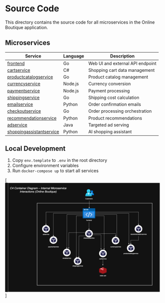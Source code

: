 # Source Code

This directory contains the source code for all microservices in the Online Boutique application.

## Microservices

| Service | Language | Description |
|---------|----------|-------------|
| [frontend](./frontend) | Go | Web UI and external API endpoint |
| [cartservice](./cartservice) | C# | Shopping cart data management |
| [productcatalogservice](./productcatalogservice) | Go | Product catalog management |
| [currencyservice](./currencyservice) | Node.js | Currency conversion |
| [paymentservice](./paymentservice) | Node.js | Payment processing |
| [shippingservice](./shippingservice) | Go | Shipping cost calculation |
| [emailservice](./emailservice) | Python | Order confirmation emails |
| [checkoutservice](./checkoutservice) | Go | Order processing orchestration |
| [recommendationservice](./recommendationservice) | Python | Product recommendations |
| [adservice](./adservice) | Java | Targeted ad serving |
| [shoppingassistantservice](./shoppingassistantservice) | Python | AI shopping assistant |

## Local Development

1. Copy `env.template` to `.env` in the root directory
2. Configure environment variables
3. Run `docker-compose up` to start all services

[![Container Structure](/docs/images/c4-container-internal.png)]